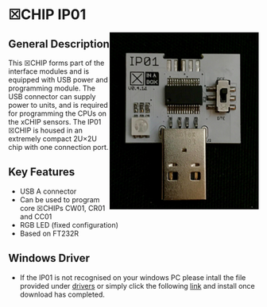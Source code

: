 # ☒CHIP IP01
<img src="extras/IP01.png" width="300" align="right">

## General Description
This ☒CHIP forms part of the interface modules and is equipped with USB power and programming module. The USB connector can supply power to units, and is required for programming the CPUs on the xCHIP sensors. The IP01 ☒CHIP is housed in an extremely compact 2U×2U chip with one connection port.

## Key Features
- USB A connector
- Can be used to program core ☒CHIPs CW01, CR01 and CC01
- RGB LED (fixed configuration)
- Based on FT232R

## Windows Driver
- If the IP01 is not recognised on your windows PC please intall the file provided under [drivers](https://github.com/xinabox/xIP01/tree/master/drivers) or simply click the following [link](https://github.com/xinabox/xIP01/blob/master/drivers/FTDI%20Driver%20(CDM_v2.12.00_WHQL_Certified).exe) and install once download has completed.



